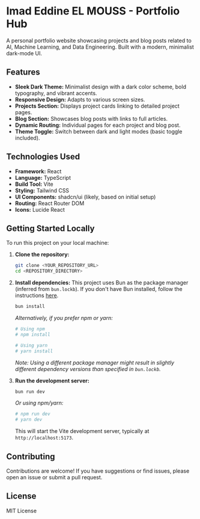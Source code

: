# Imad Eddine EL MOUSS - Portfolio Hub

A personal portfolio website showcasing projects and blog posts related to AI, Machine Learning, and Data Engineering. Built with a modern, minimalist dark-mode UI.

## Features

*   **Sleek Dark Theme:** Minimalist design with a dark color scheme, bold typography, and vibrant accents.
*   **Responsive Design:** Adapts to various screen sizes.
*   **Projects Section:** Displays project cards linking to detailed project pages.
*   **Blog Section:** Showcases blog posts with links to full articles.
*   **Dynamic Routing:** Individual pages for each project and blog post.
*   **Theme Toggle:** Switch between dark and light modes (basic toggle included).

## Technologies Used

*   **Framework:** React
*   **Language:** TypeScript
*   **Build Tool:** Vite
*   **Styling:** Tailwind CSS
*   **UI Components:** shadcn/ui (likely, based on initial setup)
*   **Routing:** React Router DOM
*   **Icons:** Lucide React

## Getting Started Locally

To run this project on your local machine:

1.  **Clone the repository:**
    ```sh
    git clone <YOUR_REPOSITORY_URL>
    cd <REPOSITORY_DIRECTORY>
    ```

2.  **Install dependencies:**
    This project uses Bun as the package manager (inferred from `bun.lockb`). If you don't have Bun installed, follow the instructions [here](https://bun.sh/docs/installation).
    ```sh
    bun install
    ```
    *Alternatively, if you prefer npm or yarn:* 
    ```sh
    # Using npm
    # npm install 

    # Using yarn
    # yarn install
    ```
    *Note: Using a different package manager might result in slightly different dependency versions than specified in `bun.lockb`.*

3.  **Run the development server:**
    ```sh
    bun run dev
    ```
    *Or using npm/yarn:*
    ```sh
    # npm run dev
    # yarn dev
    ```
    This will start the Vite development server, typically at `http://localhost:5173`.

## Contributing

Contributions are welcome! If you have suggestions or find issues, please open an issue or submit a pull request.

## License

 MIT License
